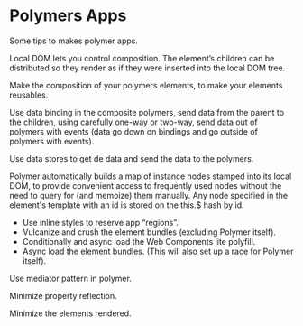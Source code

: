 # Polymers Apps

Some tips to makes polymer apps.

Local DOM lets you control composition. The element’s children can be distributed so they render as if they were inserted into the local DOM tree.

Make the composition of your polymers elements, to make your elements reusables.

Use data binding in the composite polymers, send data from the parent to the children, using carefully one-way or two-way, send data out of polymers with events (data go down on bindings and go outside of polymers with events).

Use data stores to get de data and send the data to the polymers.

Polymer automatically builds a map of instance nodes stamped into its local DOM, to provide convenient access to frequently used nodes without the need to query for (and memoize) them manually. Any node specified in the element's template with an id is stored on the this.$ hash by id.

* Use inline styles to reserve app “regions”.
* Vulcanize and crush the element bundles (excluding Polymer itself).
* Conditionally and async load the Web Components lite polyfill.
* Async load the element bundles. (This will also set up a race for Polymer itself).

Use mediator pattern in polymer.

Minimize property reflection.

Minimize the elements rendered.
